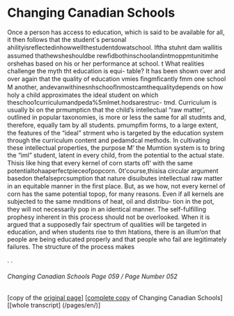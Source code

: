 # Changing Canadian Schools

Once a person has access to education, which is said to be
available for all, it then follows that the student´s personal
ahilityisreﬂectedinhowwellthestudentdowatschool. Iftha
stuhnt dam wallitis assumed thathewsheshouldbe
rewﬁdbothinschoolandintmoppmtunitimhe orshehas
based on his or her performance at school. t
What realities challenge the myth tht education is equi-
table? It has been shown over and over again that the quality
of education vmies ﬁngmﬁcantly fmm one school M another,
andevanwithinesnhschooﬂnmostcamthequalitydepends
on how holy a child approximates the ideal student on which
theschoo1curriculumandpeda%5mlmet.hodsarestruc-
tmd.
Curriculum is usually bi on the prmumpticn that the
child’s intellectual “raw matter’, outlined in popular
taxonomies, is more or less the same for all studmts and,
therefore, equally tam by all students.  pmumpﬁm
forms, to a large extent, the  features of the
“ideal” strment who is targeted by the education system
through the curriculum content and pedamdcal methods.
In cultivating these intellectual properties, the purpose M‘
the Mumtion system is to bring the “iml” student, latent in
every child, from the potential to the actual state. Thisis like
hing that every kernel of corn starts oﬂ‘ with the same
potentialtohaaperfectpieceofpopcorn. 0t'course,thisisa
circular argument basedon thefalseprcsumption that nature
disuibutes intellectual raw matter in an equitable manner in
the ﬁrst place. But, as we how, not every kernel of corn has
the same potential topop, for many reasons. Even if all kernels
are subjected to the same mnditions of heat, oil and distribu-
tion in the pot, they will not necessarily pop in an identical
manner.
The self-fulﬁlling prophesy inherent in this process should
not be overlooked. When it is argued that a supposedly fair
spectrum of qualities will be targeted in education, and when
students rise to thm htations, there is an illum‘on that
people are being educated properly and that people who fail
are legitimately failures. The structure of the process makes

.
.
###### Changing Canadian Schools Page 059 / Page Number 052

[copy of the [original page](/copies-from-original/CCS058-page051.png)]
[[complete copy](/copies-from-original/BestCopy_Changing_Canadian_Schools_Perspectives_on_Disability_and_Inclusion.pdf) of Changing Canadian Schools]
[[whole transcript] (/pages/en/)]
